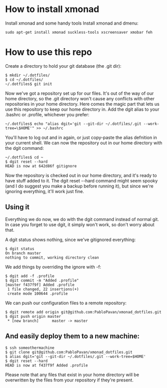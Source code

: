 # How to install xmonad

Install xmonad and some handy tools
Install xmonad and dmenu:
```shell
sudo apt-get install xmonad suckless-tools xscreensaver xmobar feh
```

# How to use this repo

Create a directory to hold your git database (the .git dir):

```shell
$ mkdir ~/.dotfiles/
$ cd ~/.dotfiles/
~/.dotfiles$ git init
``` 

Now we've got a repository set up for our files. It's out of the way of our home directory, so the .git directory won't cause any conflicts with other repositories in your home directory. Here comes the magic part that lets us use this repository to keep our home directory in. Add the dgit alias to your .bashrc or .profile, whichever you prefer:

```shell
~/.dotfiles$ echo "alias dgit='git --git-dir ~/.dotfiles/.git --work-tree=\$HOME'" >> ~/.bashrc
``` 
​You'll have to log out and in again, or just copy-paste the alias defnition in your current shell. We can now the repository out in our home directory with the dgit command:

```shell
~/.dotfiles$ cd ~
$ dgit reset --hard
HEAD is now at 642d86f gitignore
``` 
Now the repository is checked out in our home directory, and it's ready to have stuff added to it. The dgit reset --hard command might seem spooky (and I do suggest you make a backup before running it), but since we're ignoring everything, it'll work just fine.

## Using it
Everything we do now, we do with the dgit command instead of normal git. In case you forget to use dgit, it simply won't work, so don't worry about that.

A dgit status shows nothing, since we've gitignored everything:
```shell
$ dgit status
On branch master
nothing to commit, working directory clean
```
We add things by overriding the ignore with -f:
```shell
$ dgit add -f .profile 
$ dgit commit -m "Added .profile"
[master f437f9f] Added .profile
 1 file changed, 22 insertions(+)
 create mode 100644 .profile
 ```
We can push our configuration files to a remote repository:
```shell
$ dgit remote add origin git@github.com:PabloPavan/xmonad_dotfiles.git
$ dgit push origin master
 * [new branch]      master -> master
 ```
## And easily deploy them to a new machine:
```shell
$ ssh someothermachine
$ git clone git@github.com:PabloPavan/xmonad_dotfiles.git
$ alias dgit='git --git-dir ~/.dotfiles/.git --work-tree=$HOME'
$ dgit reset --hard
HEAD is now at f437f9f Added .profile
``` 
Please note that any files that exist in your home directory will be overwritten by the files from your repository if they're present.
